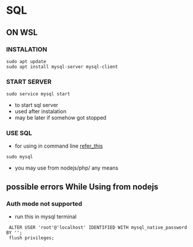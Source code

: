 # SQL 
## ON WSL
### INSTALATION
```
sudo apt update
sudo apt install mysql-server mysql-client
```
### START SERVER
```
sudo service mysql start
```
- to start sql server
- used after instalation 
- may be later if somehow got stopped
### USE SQL
- for using in command line [refer_this](https://www.w3schools.com/sql)
```
sudo mysql
```
- you may use from nodejs/php/ any means

## possible errors While Using from nodejs
### Auth mode not supported
- run this in mysql terminal
```
 ALTER USER 'root'@'localhost' IDENTIFIED WITH mysql_native_password BY '';
 flush privileges;
 ```
